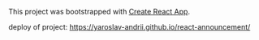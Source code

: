 This project was bootstrapped with [Create React App](https://github.com/facebook/create-react-app).

deploy of project: https://yaroslav-andrii.github.io/react-announcement/
